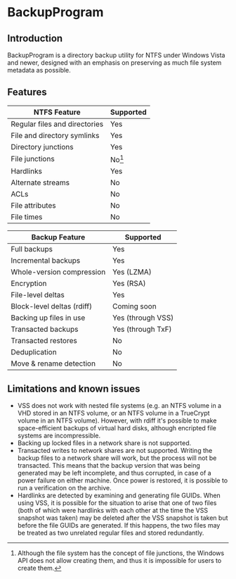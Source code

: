 # BackupProgram
## Introduction
BackupProgram is a directory backup utility for NTFS under Windows Vista and newer, designed with an emphasis on preserving as much file system metadata as possible.

## Features
|NTFS Feature|Supported|
|-|-|
|Regular files and directories|Yes|
|File and directory symlinks|Yes|
|Directory junctions|Yes|
|File junctions|No[^filejunctions]|
|Hardlinks|Yes|
|Alternate streams|No|
|ACLs|No|
|File attributes|No|
|File times|No|

[^filejunctions]: Although the file system has the concept of file junctions, the Windows API does not allow creating them, and thus it is impossible for users to create them.

|Backup Feature|Supported|
|-|-|
|Full backups|Yes|
|Incremental backups|Yes|
|Whole-version compression|Yes (LZMA)|
|Encryption|Yes (RSA)|
|File-level deltas|Yes|
|Block-level deltas (rdiff)|Coming soon|
|Backing up files in use|Yes (through VSS)|
|Transacted backups|Yes (through TxF)|
|Transacted restores|No|
|Deduplication|No|
|Move & rename detection|No|

## Limitations and known issues
- VSS does not work with nested file systems (e.g. an NTFS volume in a VHD stored in an NTFS volume, or an NTFS volume in a TrueCrypt volume in an NTFS volume). However, with rdiff it's possible to make space-efficient backups of virtual hard disks, although encripted file systems are incompressible.
- Backing up locked files in a network share is not supported.
- Transacted writes to network shares are not supported. Writing the backup files to a network share will work, but the process will not be transacted. This means that the backup version that was being generated may be left incomplete, and thus corrupted, in case of a power failure on either machine. Once power is restored, it is possible to run a verification on the archive.
- Hardlinks are detected by examining and generating file GUIDs. When using VSS, it is possible for the situation to arise that one of two files (both of which were hardlinks with each other at the time the VSS snapshot was taken) may be deleted after the VSS snapshot is taken but before the file GUIDs are generated. If this happens, the two files may be treated as two unrelated regular files and stored redundantly.